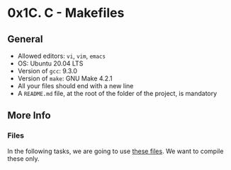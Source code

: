 # 0x1C. C - Makefiles

## General

* Allowed editors: `vi`, `vim`, `emacs`
* OS: Ubuntu 20.04 LTS
* Version of `gcc`: 9.3.0
* Version of `make`: GNU Make 4.2.1
* All your files should end with a new line
* A `README.md` file, at the root of the folder of the project, is mandatory

## More Info

### Files

In the following tasks, we are going to use [these files](https://github.com/alx-tools/0x1B.c). We want to compile these only.
